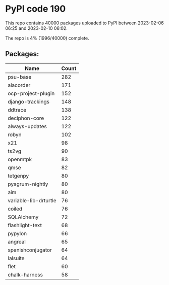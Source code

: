 # PyPI code 190

This repo contains 40000 packages uploaded to PyPI between 
2023-02-06 06:25 and 2023-02-10 06:02.

The repo is 4% (1996/40000) complete.

## Packages:

| Name  | Count |
| ----- | ----- |
| psu-base | 282 |
| alacorder | 171 |
| ocp-project-plugin | 152 |
| django-trackings | 148 |
| ddtrace | 138 |
| deciphon-core | 122 |
| always-updates | 122 |
| robyn | 102 |
| x21 | 98 |
| ts2vg | 90 |
| openmtpk | 83 |
| qmse | 82 |
| tetgenpy | 80 |
| pyagrum-nightly | 80 |
| aim | 80 |
| variable-lib-drturtle | 76 |
| coiled | 76 |
| SQLAlchemy | 72 |
| flashlight-text | 68 |
| pypylon | 66 |
| angreal | 65 |
| spanishconjugator | 64 |
| lalsuite | 64 |
| flet | 60 |
| chalk-harness | 58 |


